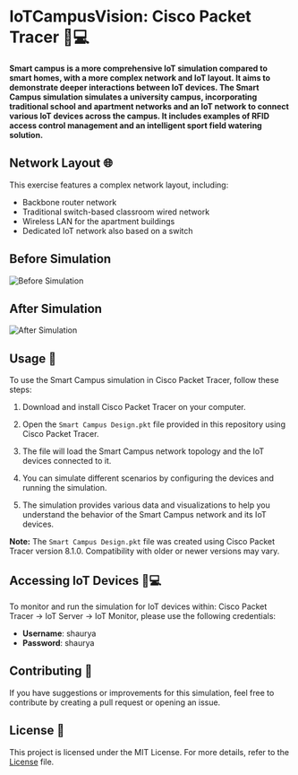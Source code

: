 # IoTCampusVision: Cisco Packet Tracer 🏫💻

**Smart campus is a more comprehensive IoT simulation compared to smart homes, with a more complex network and IoT layout. It aims to demonstrate deeper interactions between IoT devices. The Smart Campus simulation simulates a university campus, incorporating traditional school and apartment networks and an IoT network to connect various IoT devices across the campus. It includes examples of RFID access control management and an intelligent sport field watering solution.**

## Network Layout 🌐

This exercise features a complex network layout, including:

- Backbone router network
- Traditional switch-based classroom wired network
- Wireless LAN for the apartment buildings
- Dedicated IoT network also based on a switch

## Before Simulation
![Before Simulation](https://user-images.githubusercontent.com/93007427/224146088-bf8ec790-ede3-446e-a2d5-7c05f7b6c96a.png)

## After Simulation
![After Simulation](https://user-images.githubusercontent.com/93007427/224146128-2bc4b131-751a-448b-b144-86911ed9f8b2.png)

## Usage 🚀

To use the Smart Campus simulation in Cisco Packet Tracer, follow these steps:

1. Download and install Cisco Packet Tracer on your computer.

2. Open the `Smart Campus Design.pkt` file provided in this repository using Cisco Packet Tracer.

3. The file will load the Smart Campus network topology and the IoT devices connected to it.

4. You can simulate different scenarios by configuring the devices and running the simulation.

5. The simulation provides various data and visualizations to help you understand the behavior of the Smart Campus network and its IoT devices.

**Note:** The `Smart Campus Design.pkt` file was created using Cisco Packet Tracer version 8.1.0. Compatibility with older or newer versions may vary.

## Accessing IoT Devices 📱💻

To monitor and run the simulation for IoT devices within: Cisco Packet Tracer -> IoT Server -> IoT Monitor, please use the following credentials:

- **Username**: shaurya
- **Password**: shaurya

## Contributing 🤝

If you have suggestions or improvements for this simulation, feel free to contribute by creating a pull request or opening an issue.

## License 📜

This project is licensed under the MIT License. For more details, refer to the [License](https://github.com/footcricket05/Smart-Campus-Design-CC/blob/main/LICENSE) file.
